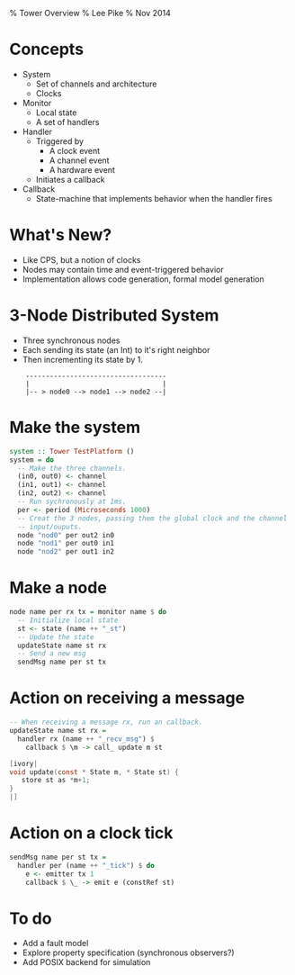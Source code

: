 % Tower Overview
% Lee Pike
% Nov 2014

# Concepts

- System
    - Set of channels and architecture
    - Clocks
- Monitor
    - Local state
    - A set of handlers
- Handler
    - Triggered by
        - A clock event
        - A channel event
        - A hardware event
    - Initiates a callback
- Callback
    - State-machine that implements behavior when the handler fires

# What's New?

- Like CPS, but a notion of clocks
- Nodes may contain time and event-triggered behavior
- Implementation allows code generation, formal model generation

# 3-Node Distributed System

- Three synchronous nodes
- Each sending its state (an Int) to it's right neighbor
- Then incrementing its state by 1.

```
    -----------------------------------
    |                                 |
    |-- > node0 --> node1 --> node2 --|
```

# Make the system

```haskell
system :: Tower TestPlatform ()
system = do
  -- Make the three channels.
  (in0, out0) <- channel
  (in1, out1) <- channel
  (in2, out2) <- channel
  -- Run sychronously at 1ms.
  per <- period (Microseconds 1000)
  -- Creat the 3 nodes, passing them the global clock and the channel
  -- input/ouputs.
  node "nod0" per out2 in0
  node "nod1" per out0 in1
  node "nod2" per out1 in2
```

# Make a node

```haskell
node name per rx tx = monitor name $ do
  -- Initialize local state
  st <- state (name ++ "_st")
  -- Update the state
  updateState name st rx
  -- Send a new msg
  sendMsg name per st tx
```

# Action on receiving a message

```haskell
-- When receiving a message rx, run an callback.
updateState name st rx =
  handler rx (name ++ "_recv_msg") $
    callback $ \m -> call_ update m st
```

```c
[ivory|
void update(const * State m, * State st) {
   store st as *m+1;
}
|]
```

# Action on a clock tick

```haskell
sendMsg name per st tx =
  handler per (name ++ "_tick") $ do
    e <- emitter tx 1
    callback $ \_ -> emit e (constRef st)
```

# To do

- Add a fault model
- Explore property specification (synchronous observers?)
- Add POSIX backend for simulation

